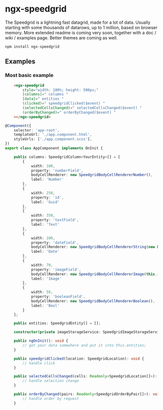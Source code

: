 # ngx-speedgrid

The Speedgrid is a lightning fast datagrid, made for a lot of data. Usually starting with some thousands of datarows, up to 1 million, based on browser memory. More extended readme is coming very soon, together with a doc / wiki / examples page. Better themes are coming as well.

`npm install ngx-speedgrid`

## Examples

### Most basic example

```html
    <ngx-speedgrid
        style="width: 100%; height: 500px;"
        [columns]=" columns "
        [data]=" entities "
        (clicked)=" speedgridClicked($event) "
        (selectedCellsChanged)=" selectedCellsChanged($event) "
        (orderByChanged)=" orderByChanged($event) "
    ></ngx-speedgrid>
```

```typescript
@Component({
    selector: 'app-root',
    templateUrl: './app.component.html',
    styleUrls: ['./app.component.scss'],
})
export class AppComponent implements OnInit {

    public columns: SpeedgridColumn<YourEntity>[] = [
        {
            width: 100,
            property: 'numberField',
            bodyCellRenderer: new SpeedgridBodyCellRendererNumber(),
            label: 'Number'
        },
        {
            width: 250,
            property: 'id',
            label: 'Guid'
        },
        {
            width: 350,
            property: 'textField',
            label: 'Text'
        },
        {
            width: 100,
            property: 'dateField',
            bodyCellRenderer: new SpeedgridBodyCellRendererString(new DatePipe('en-US')),
            label: 'Date'
        },
        {
            width: 70,
            property: 'imageField',
            bodyCellRenderer: new SpeedgridBodyCellRendererImage(this.imageStorageService, 16, 16),
            label: 'Image'
        },
        {
            width: 50,
            property: 'booleanField',
            bodyCellRenderer: new SpeedgridBodyCellRendererBoolean(),
            label: 'Bool'
        }
    ];

    public entities: SpeedgridEntity[] = [];

    constructor(private imageStorageService: SpeedgridImageStorageService) {}

    public ngOnInit(): void {
        // get your data somewhere and put it into this.entities;
    }

    public speedgridClicked(location: SpeedgridLocation): void {
        // handle click
    }

    public selectedCellsChanged(cells: Readonly<SpeedgridLocation[]>): void {
        // handle selection change
    }

    public orderByChanged(pairs: Readonly<SpeedgridOrderByPair[]>): void {
        // handle order by request
    }
```
